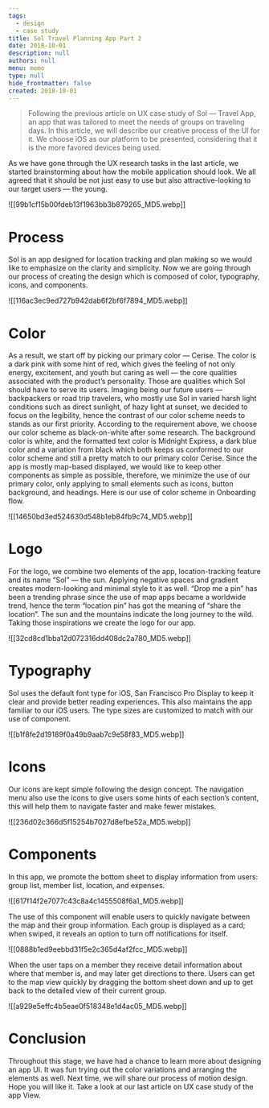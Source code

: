```yaml
---
tags: 
  - design
  - case study
title: Sol Travel Planning App Part 2
date: 2018-10-01
description: null
authors: null
menu: memo
type: null
hide_frontmatter: false
created: 2018-10-01
---
```


> Following the previous article on UX case study of Sol — Travel App, an app that was tailored to meet the needs of groups on traveling days. In this article, we will describe our creative process of the UI for it. We choose iOS as our platform to be presented, considering that it is the more favored devices being used.

As we have gone through the UX research tasks in the last article, we started brainstorming about how the mobile application should look. We all agreed that it should be not just easy to use but also attractive-looking to our target users — the young.

![[99b1cf15b00fdeb13f1963bb3b879265_MD5.webp]]

# Process
Sol is an app designed for location tracking and plan making so we would like to emphasize on the clarity and simplicity.
Now we are going through our process of creating the design which is composed of color, typography, icons, and components.

![[116ac3ec9ed727b942dab6f2bf6f7894_MD5.webp]]

# Color
As a result, we start off by picking our primary color — Cerise. The color is a dark pink with some hint of red, which gives the feeling of not only energy, excitement, and youth but caring as well — the core qualities associated with the product’s personality. Those are qualities which Sol should have to serve its users.
Imaging being our future users — backpackers or road trip travelers, who mostly use Sol in varied harsh light conditions such as direct sunlight, of hazy light at sunset, we decided to focus on the legibility, hence the contrast of our color scheme needs to stands as our first priority.
According to the requirement above, we choose our color scheme as black-on-white after some research. The background color is white, and the formatted text color is Midnight Express, a dark blue color and a variation from black which both keeps us conformed to our color scheme and still a pretty match to our primary color Cerise.
Since the app is mostly map-based displayed, we would like to keep other components as simple as possible, therefore, we minimize the use of our primary color, only applying to small elements such as icons, button background, and headings.
Here is our use of color scheme in Onboarding flow.

![[14650bd3ed524630d548b1eb84fb9c74_MD5.webp]]

# Logo
For the logo, we combine two elements of the app, location-tracking feature and its name “Sol” — the sun. Applying negative spaces and gradient creates modern-looking and minimal style to it as well.
“Drop me a pin” has been a trending phrase since the use of map apps became a worldwide trend, hence the term “location pin” has got the meaning of “share the location”. The sun and the mountains indicate the long journey to the wild. Taking those inspirations we create the logo for our app.

![[32cd8cd1bba12d072316dd408dc2a780_MD5.webp]]

# Typography
Sol uses the default font type for iOS, San Francisco Pro Display to keep it clear and provide better reading experiences. This also maintains the app familiar to our iOS users.
The type sizes are customized to match with our use of component.

![[b1f8fe2d19189f0a49b9aab7c9e58f83_MD5.webp]]

# Icons
Our icons are kept simple following the design concept. The navigation menu also use the icons to give users some hints of each section’s content, this will help them to navigate faster and make fewer mistakes.

![[236d02c366d5f15254b7027d8efbe52a_MD5.webp]]

# Components
In this app, we promote the bottom sheet to display information from users: group list, member list, location, and expenses.

![[617f14f2e7077c43c8a4c1455508f6a1_MD5.webp]]

The use of this component will enable users to quickly navigate between the map and their group information. Each group is displayed as a card; when swiped, it reveals an option to turn off notifications for itself.

![[0888b1ed9eebbd31f5e2c365d4af2fcc_MD5.webp]]

When the user taps on a member they receive detail information about where that member is, and may later get directions to there. Users can get to the map view quickly by dragging the bottom sheet down and up to get back to the detailed view of their current group.

![[a929e5effc4b5eae0f518348e1d4ac05_MD5.webp]]

# Conclusion
Throughout this stage, we have had a chance to learn more about designing an app UI. It was fun trying out the color variations and arranging the elements as well. Next time, we will share our process of motion design. Hope you will like it.
Take a look at our last article on UX case study of the app View.
